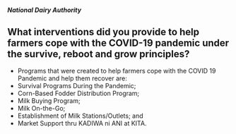 ##### National Dairy Authority

## What interventions did you provide to help farmers cope with the COVID-19 pandemic under the survive, reboot and grow principles?


 - Programs that were created to help farmers cope with the COVID 19 Pandemic and help them recover are:
 - Survival Programs During the Pandemic;
 - Corn-Based Fodder Distribution Program;
 - Milk Buying Program;
 - Milk On-the-Go;
 - Establishment of Milk Stations/Outlets; and
 - Market Support thru KADIWA ni ANI at KITA.
